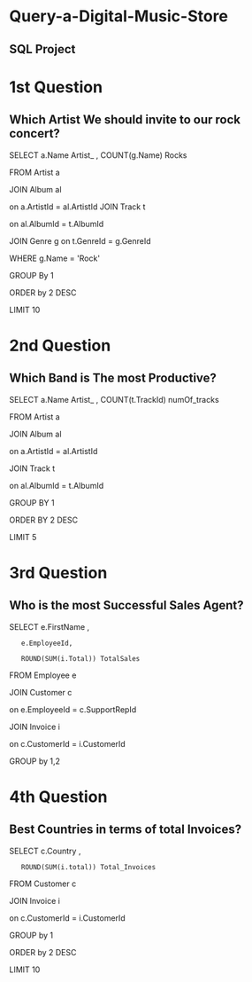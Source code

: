 # Query-a-Digital-Music-Store
## SQL Project

# 1st Question

## Which Artist We should invite to our rock concert? 

SELECT a.Name Artist_ ,
       COUNT(g.Name) Rocks

FROM Artist a

JOIN Album al

on a.ArtistId = al.ArtistId
JOIN Track t


on al.AlbumId = t.AlbumId

JOIN Genre g
on t.GenreId = g.GenreId 

WHERE g.Name = 'Rock' 

GROUP By 1

ORDER by 2 DESC

LIMIT 10


# 2nd Question

## Which Band is The most Productive?

SELECT a.Name Artist_ ,
       COUNT(t.TrackId) numOf_tracks

FROM Artist a

JOIN Album al

on a.ArtistId = al.ArtistId

JOIN Track t

on al.AlbumId = t.AlbumId

GROUP BY 1

ORDER BY 2 DESC

LIMIT 5



# 3rd Question

## Who is the most Successful Sales Agent?

SELECT e.FirstName ,

       e.EmployeeId,
       
       ROUND(SUM(i.Total)) TotalSales
       

FROM Employee e

JOIN Customer c

on e.EmployeeId = c.SupportRepId

JOIN Invoice i

on c.CustomerId = i.CustomerId

GROUP by 1,2



# 4th Question

## Best Countries in terms of total Invoices?

SELECT c.Country ,

       ROUND(SUM(i.total)) Total_Invoices
	   
FROM Customer c

JOIN Invoice i

on c.CustomerId = i.CustomerId

GROUP by 1

ORDER by 2 DESC

LIMIT 10
